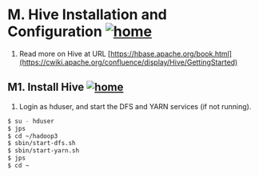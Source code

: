 # M. Hive Installation and Configuration [![home](https://github.com/choojun/choojun.github.io/assets/6356054/947da4b4-f259-4b82-8961-07ca48b2811a)](wsl)

1. Read more on Hive at URL [https://hbase.apache.org/book.html](https://cwiki.apache.org/confluence/display/Hive/GettingStarted)

## M1. Install Hive [![home](https://github.com/choojun/choojun.github.io/assets/6356054/947da4b4-f259-4b82-8961-07ca48b2811a)](wsl)

1.	Login as hduser, and start the DFS and YARN services (if not running).
~~~bash
$ su - hduser
$ jps
$ cd ~/hadoop3
$ sbin/start-dfs.sh
$ sbin/start-yarn.sh
$ jps
$ cd ~
~~~






